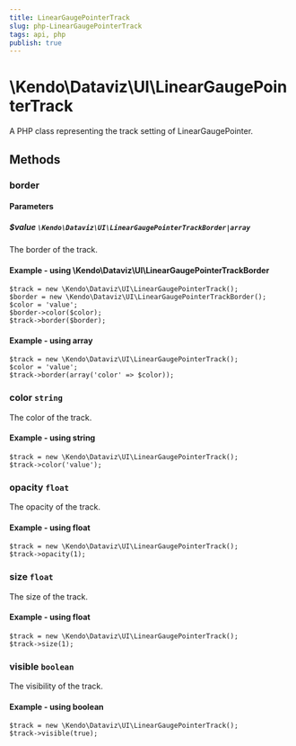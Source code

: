```yaml
---
title: LinearGaugePointerTrack
slug: php-LinearGaugePointerTrack
tags: api, php
publish: true
---
```


# \Kendo\Dataviz\UI\LinearGaugePointerTrack

A PHP class representing the track setting of LinearGaugePointer.


## Methods

### border

#### Parameters

##### $value `\Kendo\Dataviz\UI\LinearGaugePointerTrackBorder|array`

The border of the track.


#### Example - using \Kendo\Dataviz\UI\LinearGaugePointerTrackBorder

    $track = new \Kendo\Dataviz\UI\LinearGaugePointerTrack();
    $border = new \Kendo\Dataviz\UI\LinearGaugePointerTrackBorder();
    $color = 'value';
    $border->color($color);
    $track->border($border);

#### Example - using array

    $track = new \Kendo\Dataviz\UI\LinearGaugePointerTrack();
    $color = 'value';
    $track->border(array('color' => $color));

### color `string`

The color of the track.


#### Example - using string
    $track = new \Kendo\Dataviz\UI\LinearGaugePointerTrack();
    $track->color('value');

### opacity `float`

The opacity of the track.


#### Example - using float
    $track = new \Kendo\Dataviz\UI\LinearGaugePointerTrack();
    $track->opacity(1);

### size `float`

The size of the track.


#### Example - using float
    $track = new \Kendo\Dataviz\UI\LinearGaugePointerTrack();
    $track->size(1);

### visible `boolean`

The visibility of the track.


#### Example - using boolean
    $track = new \Kendo\Dataviz\UI\LinearGaugePointerTrack();
    $track->visible(true);

